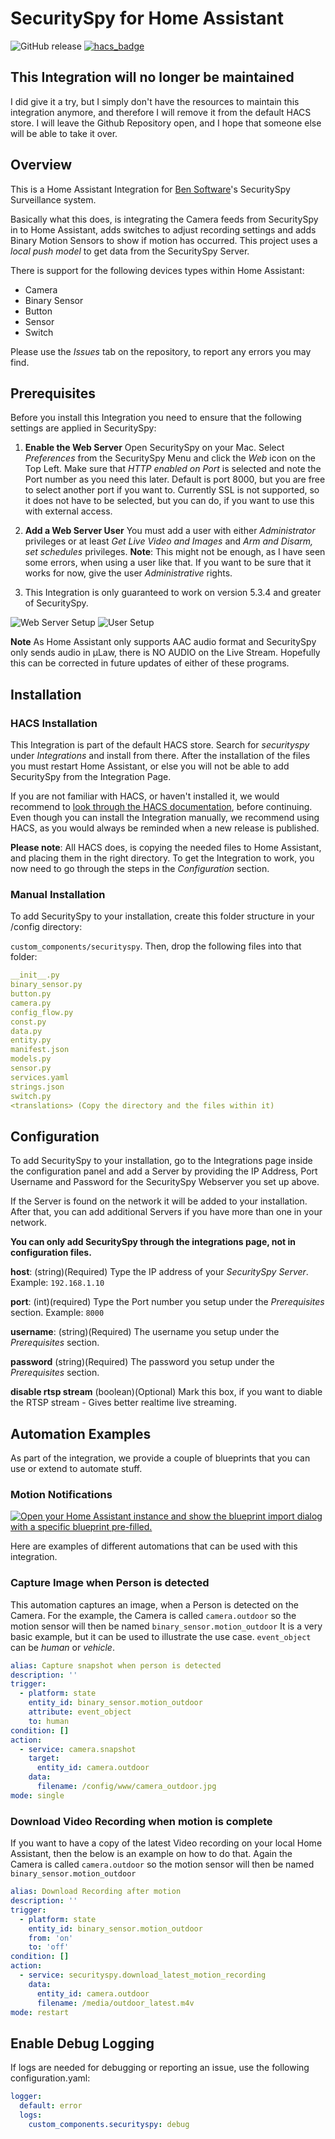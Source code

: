 # SecuritySpy for Home Assistant
![GitHub release](https://img.shields.io/github/release/briis/securityspy.svg?style=flat-square) [![hacs_badge](https://img.shields.io/badge/HACS-Default-orange.svg?style=flat-square)](https://github.com/hacs/integration)

## This Integration will no longer be maintained

I did give it a try, but I simply don't have the resources to maintain this integration anymore, and therefore I will remove it from the default HACS store. I will leave the Github Repository open, and I hope that someone else will be able to take it over.

## Overview

This is a Home Assistant Integration for [Ben Software](https://www.bensoftware.com)'s SecuritySpy Surveillance system.

Basically what this does, is integrating the Camera feeds from SecuritySpy in to Home Assistant, adds switches to adjust recording settings and adds Binary Motion Sensors to show if motion has occurred. This project uses a *local push model* to get data from the SecuritySpy Server.

There is support for the following devices types within Home Assistant:
* Camera
* Binary Sensor
* Button
* Sensor
* Switch

Please use the *Issues* tab on the repository, to report any errors you may find.

## Prerequisites

Before you install this Integration you need to ensure that the following settings are applied in SecuritySpy:

1. **Enable the Web Server** Open SecuritySpy on your Mac. Select *Preferences* from the SecuritySpy Menu and click the *Web* icon on the Top Left. Make sure that *HTTP enabled on Port* is selected and note the Port number as you need this later. Default is port 8000, but you are free to select another port if you want to. Currently SSL is not supported, so it does not have to be selected, but you can do, if you want to use this with external access.

2. **Add a Web Server User** You must add a user with either *Administrator* privileges or at least *Get Live Video and Images* and *Arm and Disarm, set schedules* privileges. **Note**: This might not be enough, as I have seen some errors, when using a user like that. If you want to be sure that it works for now, give the user *Administrative* rights.

3. This Integration is only guaranteed to work on version 5.3.4 and greater of SecuritySpy.

![Web Server Setup](https://github.com/briis/securityspy/blob/master/support_files/secspy_webserver_sm.png) ![User Setup](https://github.com/briis/securityspy/blob/master/support_files/secspy_users_sm.png)

**Note** As Home Assistant only supports AAC audio format and SecuritySpy only sends audio in µLaw, there is NO AUDIO on the Live Stream. Hopefully this can be corrected in future updates of either of these programs.

## Installation

### HACS Installation
This Integration is part of the default HACS store. Search for *securityspy* under *Integrations* and install from there. After the installation of the files you must restart Home Assistant, or else you will not be able to add SecuritySpy from the Integration Page.

If you are not familiar with HACS, or haven't installed it, we would recommend to [look through the HACS documentation](https://hacs.xyz/), before continuing. Even though you can install the Integration manually, we recommend using HACS, as you would always be reminded when a new release is published.

**Please note**: All HACS does, is copying the needed files to Home Assistant, and placing them in the right directory. To get the Integration to work, you now need to go through the steps in the *Configuration* section.

### Manual Installation

To add SecuritySpy to your installation, create this folder structure in your /config directory:

`custom_components/securityspy`.
Then, drop the following files into that folder:

```yaml
__init__.py
binary_sensor.py
button.py
camera.py
config_flow.py
const.py
data.py
entity.py
manifest.json
models.py
sensor.py
services.yaml
strings.json
switch.py
<translations> (Copy the directory and the files within it)
```


## Configuration
To add SecuritySpy to your installation, go to the Integrations page inside the configuration panel and add a Server by providing the IP Address, Port Username and Password for the SecuritySpy Webserver you set up above.

If the Server is found on the network it will be added to your installation. After that, you can add additional Servers if you have more than one in your network.

**You can only add SecuritySpy through the integrations page, not in configuration files.**

**host**:
(string)(Required) Type the IP address of your *SecuritySpy Server*. Example: `192.168.1.10`

**port**:
(int)(required) Type the Port number you setup under the *Prerequisites* section. Example: `8000`

**username**:
(string)(Required) The username you setup under the *Prerequisites* section.

**password**
(string)(Required) The password you setup under the *Prerequisites* section.

**disable rtsp stream**
(boolean)(Optional) Mark this box, if you want to diable the RTSP stream - Gives better realtime live streaming.

## Automation Examples

As part of the integration, we provide a couple of blueprints that you can use or extend to automate stuff.

### Motion Notifications

[![Open your Home Assistant instance and show the blueprint import dialog with a specific blueprint pre-filled.](https://my.home-assistant.io/badges/blueprint_import.svg)](https://my.home-assistant.io/redirect/blueprint_import/?blueprint_url=https://raw.githubusercontent.com/briis/securityspy/master/blueprints/securityspy_push_notification_motion_event.yaml)


Here are examples of different automations that can be used with this integration.

### Capture Image when Person is detected

This automation captures an image, when a Person is detected on the Camera. For the example, the Camera is called `camera.outdoor` so the motion sensor will then be named `binary_sensor.motion_outdoor` It is a very basic example, but it can be used to illustrate the use case. `event_object` can be *human* or *vehicle*.

```yaml
alias: Capture snapshot when person is detected
description: ''
trigger:
  - platform: state
    entity_id: binary_sensor.motion_outdoor
    attribute: event_object
    to: human
condition: []
action:
  - service: camera.snapshot
    target:
      entity_id: camera.outdoor
    data:
      filename: /config/www/camera_outdoor.jpg
mode: single
```

### Download Video Recording when motion is complete

If you want to have a copy of the latest Video recording on your local Home Assistant, then the below is an example on how to do that. Again the Camera is called `camera.outdoor` so the motion sensor will then be named `binary_sensor.motion_outdoor`

```yaml
alias: Download Recording after motion
description: ''
trigger:
  - platform: state
    entity_id: binary_sensor.motion_outdoor
    from: 'on'
    to: 'off'
condition: []
action:
  - service: securityspy.download_latest_motion_recording
    data:
      entity_id: camera.outdoor
      filename: /media/outdoor_latest.m4v
mode: restart
```

## Enable Debug Logging
If logs are needed for debugging or reporting an issue, use the following configuration.yaml:
```yaml
logger:
  default: error
  logs:
    custom_components.securityspy: debug
```
